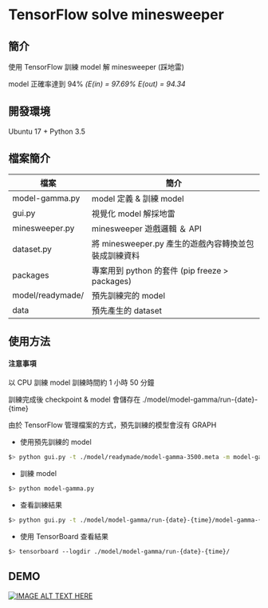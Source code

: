 # TensorFlow solve minesweeper

## 簡介
使用 TensorFlow 訓練 model 解 minesweeper (踩地雷)

model 正確率達到 94% *(E(in) = 97.69% E(out) = 94.34*

## 開發環境

Ubuntu 17 + Python 3.5

## 檔案簡介

| 檔案 | 簡介 |
| ------ | ------ |
| model-gamma.py| model 定義 & 訓練 model |
| gui.py | 視覺化 model 解採地雷 | 
| minesweeper.py | minesweeper 遊戲邏輯 ＆ API |
| dataset.py | 將 minesweeper.py 產生的遊戲內容轉換並包裝成訓練資料 |
| packages | 專案用到 python 的套件 (pip freeze  > packages) | 
| model/readymade/ | 預先訓練完的 model  |
| data | 預先產生的 dataset |

## 使用方法

#### 注意事項
以 CPU 訓練 model 訓練時間約 1 小時 50 分鐘

訓練完成後 checkpoint & model 會儲存在 ./model/model-gamma/run-{date}-{time}

由於 TensorFlow 管理檔案的方式，預先訓練的模型會沒有 GRAPH

- 使用預先訓練的 model
~~~bash
$> python gui.py -t ./model/readymade/model-gamma-3500.meta -m model-gamma.py
~~~

- 訓練 model 
~~~bash
$> python model-gamma.py
~~~

- 查看訓練結果
~~~bash
$> python gui.py -t ./model/model-gamma/run-{date}-{time}/model-gamma-{check-point}.meta -m model-gamma.py
~~~

- 使用 TensorBoard 查看結果
~~~bash
$> tensorboard --logdir ./model/model-gamma/run-{date}-{time}/
~~~

## DEMO
[![IMAGE ALT TEXT HERE](https://i.imgur.com/mt6PlBV.jpg)](https://www.youtube.com/watch?v=xxTLdUPSET0)

